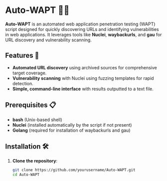 # Auto-WAPT 🕵️‍♂️

**Auto-WAPT** is an automated web application penetration testing (WAPT) script designed for quickly discovering URLs and identifying vulnerabilities in web applications. It leverages tools like **Nuclei**, **waybackurls**, and **gau** for URL discovery and vulnerability scanning.

## Features 🚀
- **Automated URL discovery** using archived sources for comprehensive target coverage.
- **Vulnerability scanning** with Nuclei using fuzzing templates for rapid detection.
- **Simple, command-line interface** with results outputted to a text file.

## Prerequisites 📋
- **bash** (Unix-based shell)
- **Nuclei** (installed automatically by the script if not present)
- **Golang** (required for installation of waybackurls and gau)

## Installation 🛠
1. **Clone the repository**:
   ```bash
   git clone https://github.com/yourusername/Auto-WAPT.git
   cd Auto-WAPT
